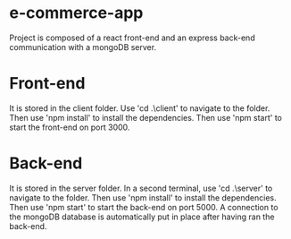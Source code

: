 # e-commerce-app
Project is composed of a react front-end and an express back-end communication with a mongoDB server.
# Front-end
It is stored in the client folder. Use 'cd .\client\' to navigate to the folder. Then use 'npm install' to install the dependencies. Then use 'npm start' to start the front-end on port 3000.
# Back-end
It is stored in the server folder. In a second terminal, use 'cd .\server\' to navigate to the folder. Then use 'npm install' to install the dependencies. Then use 'npm start' to start the back-end on port 5000. A connection to the mongoDB database is automatically put in place after having ran the back-end.
